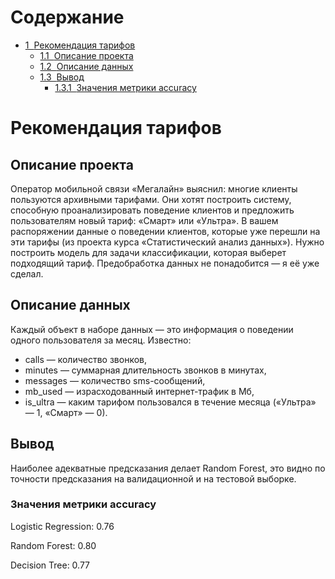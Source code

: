 <h1>Содержание<span class="tocSkip"></span></h1>
<div class="toc"><ul class="toc-item"><li><span><a href="#Рекомендация-тарифов" data-toc-modified-id="Рекомендация-тарифов-1"><span class="toc-item-num">1&nbsp;&nbsp;</span>Рекомендация тарифов</a></span><ul class="toc-item"><li><span><a href="#Описание-проекта" data-toc-modified-id="Описание-проекта-1.1"><span class="toc-item-num">1.1&nbsp;&nbsp;</span>Описание проекта</a></span></li><li><span><a href="#Описание-данных" data-toc-modified-id="Описание-данных-1.2"><span class="toc-item-num">1.2&nbsp;&nbsp;</span>Описание данных</a></span></li><li><span><a href="#Вывод" data-toc-modified-id="Вывод-1.3"><span class="toc-item-num">1.3&nbsp;&nbsp;</span>Вывод</a></span><ul class="toc-item"><li><span><a href="#Значения-метрики-accuracy" data-toc-modified-id="Значения-метрики-accuracy-1.3.1"><span class="toc-item-num">1.3.1&nbsp;&nbsp;</span>Значения метрики accuracy</a></span></li></ul></li></ul></li></ul></div>



# Рекомендация тарифов

## Описание проекта
Оператор мобильной связи «Мегалайн» выяснил: многие клиенты пользуются архивными тарифами. Они хотят построить систему, способную проанализировать поведение клиентов и предложить пользователям новый тариф: «Смарт» или «Ультра».
В вашем распоряжении данные о поведении клиентов, которые уже перешли на эти тарифы (из проекта курса «Статистический анализ данных»). Нужно построить модель для задачи классификации, которая выберет подходящий тариф. Предобработка данных не понадобится — я её уже сделал.

## Описание данных

Каждый объект в наборе данных — это информация о поведении одного пользователя за месяц. Известно:
- сalls — количество звонков,
- minutes — суммарная длительность звонков в минутах,
- messages — количество sms-сообщений,
- mb_used — израсходованный интернет-трафик в Мб,
- is_ultra — каким тарифом пользовался в течение месяца («Ультра» — 1, «Смарт» — 0).

## Вывод
Наиболее адекватные предсказания делает Random Forest, это видно по точности предсказания на валидационной и на тестовой выборке.
### Значения метрики accuracy
Logistic Regression: 0.76  

Random Forest: 0.80  

Decision Tree: 0.77  

